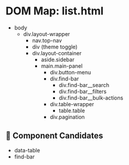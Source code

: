 # DOM Map: list.html

- body
  - div.layout-wrapper
    - nav.top-nav
    - div (theme toggle)
    - div.layout-container
      - aside.sidebar
      - main.main-panel
        - div.button-menu
        - div.find-bar
          - div.find-bar__search
          - div.find-bar__filters
          - div.find-bar__bulk-actions
        - div.table-wrapper
          - table.table
        - div.pagination

## 🧩 Component Candidates
- data-table
- find-bar
